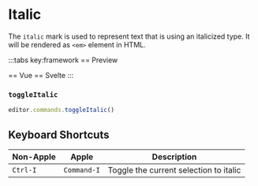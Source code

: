 # Italic

The `italic` mark is used to represent text that is using an italicized type. It will be rendered as `<em>` element in HTML.

<script setup>
import { ExamplePlaygroundLazy } from '../../components/example-playground-lazy'
import App from '../../components/vue-italic/editor.vue'
</script>

:::tabs key:framework
== Preview

<ClientOnly><App/></ClientOnly>
== Vue
<ExamplePlaygroundLazy example="vue-italic" />
== Svelte
<ExamplePlaygroundLazy example="svelte-italic" />
:::

### `toggleItalic`

```ts
editor.commands.toggleItalic()
```

## Keyboard Shortcuts

| Non-Apple | Apple       | Description                            |
| --------- | ----------- | -------------------------------------- |
| `Ctrl-I`  | `Command-I` | Toggle the current selection to italic |
